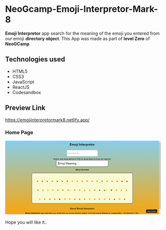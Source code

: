 # NeoGcamp-Emoji-Interpretor-Mark-8
**Emoji Interpretor** app search for the meaning of the emoji you entered from our emoji **directory object**. This App was made as part of **level Zero** of **NeoGCamp**.
 ## Technologies used
 - HTML5
 - CSS3
 - JavaScript
 - ReactJS
 - Codesandbox

## Preview Link
https://emojiinterpretormark8.netlify.app/
### Home Page
![homepage](https://github.com/Princekanaugia/NeoGcamp-Emoji-Interpretor-Mark-8/blob/main/image/emoji%20homep.PNG?raw=true)


Hope you will like it..
